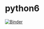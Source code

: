 # python6
[![Binder](https://mybinder.org/badge_logo.svg)](https://mybinder.org/v2/gh/RasmusHelsgaun/python6/master?filepath=Assignment_6%20Facebook%20network.ipynb)
